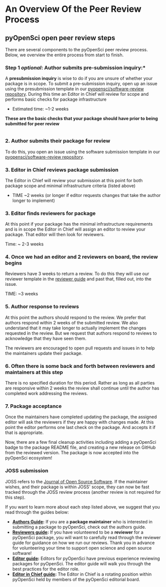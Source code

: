# An Overview Of the Peer Review Process

## pyOpenSci open peer review steps
There are several components to the pyOpenSci peer review process. Below, we overview the entire process
from start to finish.

### Step 1 *optional*: Author submits pre-submission inquiry:* 
A **presubmission inquiry** is wise to do if you are unsure of whether your package 
is in scope. To submit a pre-submission inquiry, open up an issue using the presubmission template in our [pyopensci/software-review repository](https://github.com/pyOpenSci/software-review/issues/new/choose/issues/new/choose). During this time an Editor in Chief will review for scope and performs 
basic checks for package infrastructure

- Estimated time: ~1-2 weeks


**These are the basic checks that your package should have prior to being submitted for peer review**

```{include} ../checks.md
```

### 2. Author submits their package for review

To do this, you open an issue using the software submission template in our
[pyopensci/software-review repository](https://github.com/pyOpenSci/software-review/issues/new/choose/issues/new/choose).

### 3. Editor in Chief reviews package submission

The Editor in Chief will review your submission at this point for both package scope and minimal infrastructure criteria 
(listed above) 
- TIME ~2 weeks (or longer if editor requests changes that take the author longer to implement)

### 3. Editor finds reviewers for package 
At this point if your package has the minimal infrastructure
requirements and is in scope the Editor in Chief will assign an editor 
to review your package. That editor will then look 
for reviewers.

Time: ~ 2-3 weeks

### 4. Once we had an editor and 2 reviewers on board, the review begins 
Reviewers have 3 weeks to return a review. To do this
they will use our reviewer template in the [reviewer guide](reviewer-guide.md) and past that, filled out, into the issue.

TIME: ~3 weeks 

### 5. Author response to reviews

At this point the authors should respond to the review. We prefer that authors
respond within 2 weeks of the submitted review. We also understand that it may 
take longer to actually implement the changes requested in the review. But we
request that authors respond to reviews to acknowledge
that they have seen them.

The reviewers are encouraged to open pull requests and issues in to help the 
maintainers update their package.

### 6. Often there is some back and forth between reviewers and maintainers at this step

There is no specified duration for this period. Rather as long as all 
parties are responsive within 2 weeks the review shall continue until the author has completed work addressing the reviews.

### 7. Package acceptance

Once the maintainers have completed updating the package, the assigned editor 
will ask the reviewers if they are happy with changes made. At this point the 
editor performs one last check on the package. And accepts it if that is appropriate.
 
 Now, there are a few final cleanup activities including adding a pyOpenSci
 badge to the package README file, and creating a new release on GitHub from the reviewed version. The package is
 now accepted into the pyOpenSci ecosystem!

### JOSS submission

JOSS refers to the [Journal of Open Source Software](https://joss.theoj.org/). If the maintainer wishes, and their package is within JOSS' scope, they can now
be fast tracked through the JOSS review process (another review is not required 
for this step).

If you want to learn more about each step listed above, we suggest that you read 
through the guides below:

* **[Authors Guide](author-guide):** If you are a **package maintainer** who is
interested in submitting a package to
pyOpenSci, check out the authors guide.
* **[Reviewers guide](reviewer-guide):** If you have volunteered to be a
**reviewer** for a pyOpenSci package, you will want to carefully read
through the reviewer guide for guidance on how we run our reviews. Thank you in
advance for volunteering your time to support open science and open source software!
* **[Editor guide](editors-guide):** Editors for pyOpenSci have previous
experience reviewing packages for pyOpenSci. The editor guide
will walk you through the best practices for the editor role.
* **[Editor in Chief guide](editor-in-chief-guide):** The Editor in Chief is a rotating position within pyOpenSci held by members of the
pyOpenSci editorial board.
